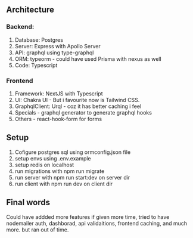 ## Architecture

### Backend:

1. Database: Postgres
2. Server: Express with Apollo Server
3. API: graphql using type-graphql
4. ORM: typeorm - could have used Prisma with nexus as well
5. Code: Typescript

### Frontend

1. Framework: NextJS with Typescript
2. UI: Chakra UI - But i favourite now is Tailwind CSS.
3. GraphqlClient: Urql - coz it has better caching i feel
4. Specials - graphql generator to generate graphql hooks
5. Others - react-hook-form for forms

## Setup

1. Cofigure postgres sql using ormconfig.json file
2. setup envs using .env.example
3. setup redis on localhost
4. run migrations with npm run migrate
5. run server with npm run start:dev on server dir
6. run client with npm run dev on client dir

## Final words

Could have addded more features if given more time,
tried to have nodemailer auth, dashborad, api validaitions, frontend caching, and much more. but ran out of time.
